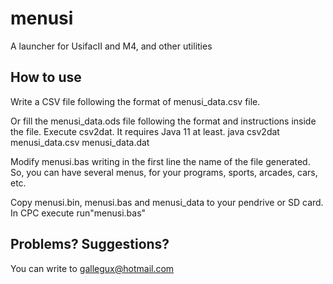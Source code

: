 # menusi
A launcher for UsifacII and M4, and other utilities

## How to use
Write a CSV file following the format of menusi_data.csv file.

Or fill the menusi_data.ods file following the format and instructions inside the file.
Execute csv2dat. It requires Java 11 at least.
java csv2dat menusi_data.csv menusi_data.dat

Modify menusi.bas writing in the first line the name of the file generated.
So, you can have several menus, for your programs, sports, arcades, cars, etc.

Copy menusi.bin, menusi.bas and menusi_data to your pendrive or SD card.
In CPC execute run"menusi.bas"

## Problems?  Suggestions?
You can write to gallegux@hotmail.com
